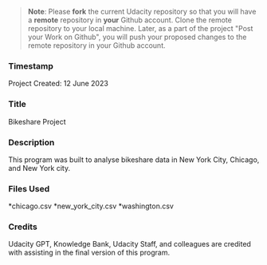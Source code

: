 >**Note**: Please **fork** the current Udacity repository so that you will have a **remote** repository in **your** Github account. Clone the remote repository to your local machine. Later, as a part of the project "Post your Work on Github", you will push your proposed changes to the remote repository in your Github account.

### Timestamp 
Project Created: 12 June 2023

### Title
Bikeshare Project

### Description
This program was built to analyse bikeshare data in New York City, Chicago, and New York city. 

### Files Used
*chicago.csv
*new_york_city.csv
*washington.csv

### Credits
Udacity GPT, Knowledge Bank, Udacity Staff, and colleagues are credited with assisting in the final version of this program. 

